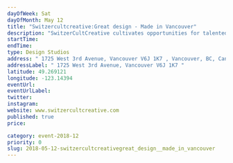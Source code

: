 ```yaml
---
dayOfWeek: Sat
dayOfMonth: May 12
title: "Switzercultcreative:Great design - Made in Vancouver"
description: "SwitzerCultCreative cultivates opportunities for talented local designer/makers. Come and hear our stories. We believe great local talent holds an important place in our community and beyond. What impact does \"Create local, buy local\" have on our communities? Guests will hear the SwitzerCultCreative story and directly from Local Designer/Makers. "
startTime: 
endTime: 
type: Design Studios
address: " 1725 West 3rd Avenue, Vancouver V6J 1K7 , Vancouver, BC, Canada"
addressLabel: " 1725 West 3rd Avenue, Vancouver V6J 1K7 "
latitude: 49.269121
longitude: -123.14394
eventUrl: 
eventUrlLabel: 
twitter: 
instagram: 
website: www.switzercultcreative.com
published: true
price: 

category: event-2018-12
priority: 0
slug: 2018-05-12-switzercultcreativegreat_design__made_in_vancouver
---
```

